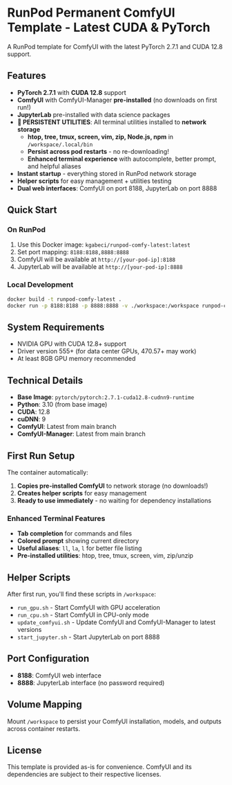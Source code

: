 # RunPod Permanent ComfyUI Template - Latest CUDA & PyTorch

A RunPod template for ComfyUI with the latest PyTorch 2.7.1 and CUDA 12.8 support.

## Features

- **PyTorch 2.7.1** with **CUDA 12.8** support
- **ComfyUI** with ComfyUI-Manager **pre-installed** (no downloads on first run!)
- **JupyterLab** pre-installed with data science packages
- **🚀 PERSISTENT UTILITIES**: All terminal utilities installed to **network storage**
  - **htop, tree, tmux, screen, vim, zip, Node.js, npm** in `/workspace/.local/bin`
  - **Persist across pod restarts** - no re-downloading!
  - **Enhanced terminal experience** with autocomplete, better prompt, and helpful aliases
- **Instant startup** - everything stored in RunPod network storage
- **Helper scripts** for easy management + utilities testing
- **Dual web interfaces**: ComfyUI on port 8188, JupyterLab on port 8888

## Quick Start

### On RunPod

1. Use this Docker image: `kgabeci/runpod-comfy-latest:latest`
2. Set port mapping: `8188:8188,8888:8888`
3. ComfyUI will be available at `http://[your-pod-ip]:8188`
4. JupyterLab will be available at `http://[your-pod-ip]:8888`

### Local Development

```bash
docker build -t runpod-comfy-latest .
docker run -p 8188:8188 -p 8888:8888 -v ./workspace:/workspace runpod-comfy-latest
```

## System Requirements

- NVIDIA GPU with CUDA 12.8+ support
- Driver version 555+ (for data center GPUs, 470.57+ may work)
- At least 8GB GPU memory recommended

## Technical Details

- **Base Image**: `pytorch/pytorch:2.7.1-cuda12.8-cudnn9-runtime`
- **Python**: 3.10 (from base image)
- **CUDA**: 12.8
- **cuDNN**: 9
- **ComfyUI**: Latest from main branch
- **ComfyUI-Manager**: Latest from main branch

## First Run Setup

The container automatically:

1. **Copies pre-installed ComfyUI** to network storage (no downloads!)
2. **Creates helper scripts** for easy management
3. **Ready to use immediately** - no waiting for dependency installations

### Enhanced Terminal Features

- **Tab completion** for commands and files
- **Colored prompt** showing current directory
- **Useful aliases**: `ll`, `la`, `l` for better file listing
- **Pre-installed utilities**: htop, tree, tmux, screen, vim, zip/unzip

## Helper Scripts

After first run, you'll find these scripts in `/workspace`:

- `run_gpu.sh` - Start ComfyUI with GPU acceleration
- `run_cpu.sh` - Start ComfyUI in CPU-only mode
- `update_comfyui.sh` - Update ComfyUI and ComfyUI-Manager to latest versions
- `start_jupyter.sh` - Start JupyterLab on port 8888

## Port Configuration

- **8188**: ComfyUI web interface
- **8888**: JupyterLab interface (no password required)

## Volume Mapping

Mount `/workspace` to persist your ComfyUI installation, models, and outputs across container restarts.

## License

This template is provided as-is for convenience. ComfyUI and its dependencies are subject to their respective licenses.
